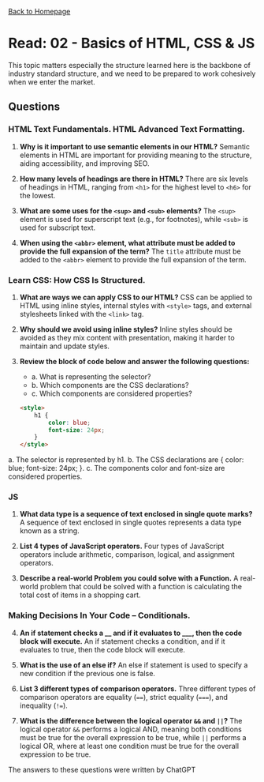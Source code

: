 [Back to Homepage](https://alysondorfman.github.io/reading-notes/)

# Read: 02 - Basics of HTML, CSS & JS

This topic matters especially the structure learned here is the backbone of industry standard structure, and we need to be prepared to work cohesively when we enter the market. 

## Questions

### HTML Text Fundamentals. HTML Advanced Text Formatting.

1. **Why is it important to use semantic elements in our HTML?**
   Semantic elements in HTML are important for providing meaning to the structure, aiding accessibility, and improving SEO.

2. **How many levels of headings are there in HTML?**
   There are six levels of headings in HTML, ranging from `<h1>` for the highest level to `<h6>` for the lowest.

3. **What are some uses for the `<sup>` and `<sub>` elements?**
   The `<sup>` element is used for superscript text (e.g., for footnotes), while `<sub>` is used for subscript text.

4. **When using the `<abbr>` element, what attribute must be added to provide the full expansion of the term?**
   The `title` attribute must be added to the `<abbr>` element to provide the full expansion of the term.

### Learn CSS: How CSS Is Structured.

1. **What are ways we can apply CSS to our HTML?**
   CSS can be applied to HTML using inline styles, internal styles with `<style>` tags, and external stylesheets linked with the `<link>` tag.

2. **Why should we avoid using inline styles?**
   Inline styles should be avoided as they mix content with presentation, making it harder to maintain and update styles.

3. **Review the block of code below and answer the following questions:**
   - a. What is representing the selector?
   - b. Which components are the CSS declarations?
   - c. Which components are considered properties?

   ```html
   <style>
       h1 {
           color: blue;
           font-size: 24px;
       }
   </style>
a. The selector is represented by h1.
b. The CSS declarations are { color: blue; font-size: 24px; }.
c. The components color and font-size are considered properties.

### JS

1. **What data type is a sequence of text enclosed in single quote marks?**
   A sequence of text enclosed in single quotes represents a data type known as a string.

2. **List 4 types of JavaScript operators.**
   Four types of JavaScript operators include arithmetic, comparison, logical, and assignment operators.

3. **Describe a real-world Problem you could solve with a Function.**
   A real-world problem that could be solved with a function is calculating the total cost of items in a shopping cart.

### Making Decisions In Your Code – Conditionals.

4. **An if statement checks a __ and if it evaluates to ___, then the code block will execute.**
   An if statement checks a condition, and if it evaluates to true, then the code block will execute.

5. **What is the use of an else if?**
   An else if statement is used to specify a new condition if the previous one is false.

6. **List 3 different types of comparison operators.**
   Three different types of comparison operators are equality (`==`), strict equality (`===`), and inequality (`!=`).

7. **What is the difference between the logical operator `&&` and `||`?**
   The logical operator `&&` performs a logical AND, meaning both conditions must be true for the overall expression to be true, while `||` performs a logical OR, where at least one condition must be true for the overall expression to be true.

The answers to these questions were written by ChatGPT
